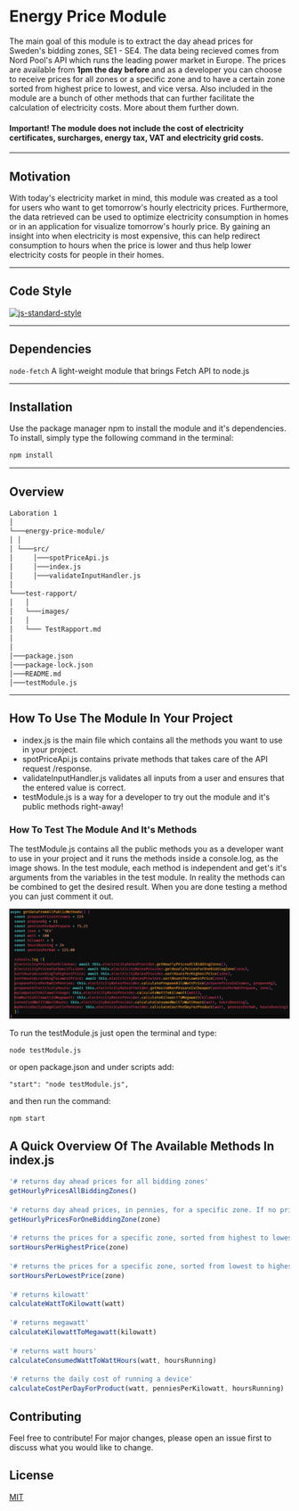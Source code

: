 # **Energy Price Module**

The main goal of this module is to extract the day ahead prices for Sweden's bidding zones, SE1 - SE4. The data being recieved comes from Nord Pool's API which runs the leading power market in Europe. The prices are available from **1pm the day before** and as a developer you can choose to receive prices for all zones or a specific zone and to have a certain zone sorted from highest price to lowest, and vice versa. Also included in the module are a bunch of other methods that can further facilitate the calculation of electricity costs. More about them further down.
#### Important! The module does not include the cost of electricity certificates, surcharges, energy tax, VAT and electricity grid costs.

---

## **Motivation**
With today's electricity market in mind, this module was created as a tool for users who want to get tomorrow's hourly electricity prices. Furthermore, the data retrieved can be used to optimize electricity consumption in homes or in an application for visualize tomorrow's hourly price. By gaining an insight into when electricity is most expensive, this can help redirect consumption to hours when the price is lower and thus help lower electricity costs for people in their homes.

---

## **Code Style**
[![js-standard-style](https://img.shields.io/badge/code%20style-standard-brightgreen.svg)](http://standardjs.com)

---

## **Dependencies**
```node-fetch```
 A light-weight module that brings Fetch API to node.js

---

## **Installation**
Use the package manager npm to install the module and it's dependencies. To install, simply type the following command in the terminal:
```bash
npm install
```
---

## **Overview**

```
Laboration 1  
│
└───energy-price-module/
│ │
│ └───src/
│     │───spotPriceApi.js
│     │───index.js
│     │───validateInputHandler.js
│  
└───test-rapport/
│   │
│   └───images/
│   │
│   └─── TestRapport.md
│  
│
│───package.json
│───package-lock.json
│───README.md
│───testModule.js
```
---

## **How To Use The Module In Your Project**
* index.js is the main file which contains all the methods you want to use in your project.
* spotPriceApi.js contains private methods that takes care of the API request /response.
* validateInputHandler.js validates all inputs from a user and ensures that the entered value is correct.
* testModule.js is a way for a developer to try out the module and it's public methods right-away!


### **How To Test The Module And It's Methods**

The testModule.js contains all the public methods you as a developer want to use in your project and it runs the methods inside a console.log, as the image shows.
In the test module, each method is independent and get's it's arguments from the variables in the test module. In reality the methods can be combined to get the desired result. When you are done testing a method you can just comment it out.
<br>

![TestModule](./test-rapport/images/TestModuleOverview.png)

To run the testModule.js just open the terminal and type:
```
node testModule.js
```
or open package.json and under scripts add:
```
"start": "node testModule.js",
```
and then run the command:
```
npm start
```

## **A Quick Overview Of The Available Methods In index.js**
```javascript
'# returns day ahead prices for all bidding zones'
getHourlyPricesAllBiddingZones()

'# returns day ahead prices, in pennies, for a specific zone. If no prices are found it returns 0. See example below'
getHourlyPricesForOneBiddingZone(zone)

'# returns the prices for a specific zone, sorted from highest to lowest'
sortHoursPerHighestPrice(zone)

'# returns the prices for a specific zone, sorted from lowest to highest'
sortHoursPerLowestPrice(zone)

'# returns kilowatt'
calculateWattToKilowatt(watt)

'# returns megawatt'
calculateKilowattToMegawatt(kilowatt)

'# returns watt hours'
calculateConsumedWattToWattHours(watt, hoursRunning)

'# returns the daily cost of running a device'
calculateCostPerDayForProduct(watt, penniesPerKilowatt, hoursRunning)
```

## Contributing
Feel free to contribute! For major changes, please open an issue first to discuss what you would like to change.

## License
[MIT](https://choosealicense.com/licenses/mit/)